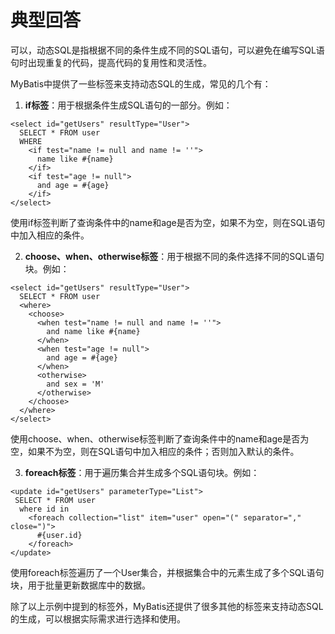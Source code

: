 # 典型回答


可以，动态SQL是指根据不同的条件生成不同的SQL语句，可以避免在编写SQL语句时出现重复的代码，提高代码的复用性和灵活性。



MyBatis中提供了一些标签来支持动态SQL的生成，常见的几个有：



1. **if标签**：用于根据条件生成SQL语句的一部分。例如：

<font style="color:rgb(55, 65, 81);background-color:rgb(247, 247, 248);"></font>

```plain
<select id="getUsers" resultType="User">
  SELECT * FROM user
  WHERE
    <if test="name != null and name != ''">
      name like #{name}
    </if>
    <if test="age != null">
      and age = #{age}
    </if>
</select>

```



使用if标签判断了查询条件中的name和age是否为空，如果不为空，则在SQL语句中加入相应的条件。



2. **choose、when、otherwise标签**：用于根据不同的条件选择不同的SQL语句块。例如：

```plain
<select id="getUsers" resultType="User">
  SELECT * FROM user
  <where>
    <choose>
      <when test="name != null and name != ''">
        and name like #{name}
      </when>
      <when test="age != null">
        and age = #{age}
      </when>
      <otherwise>
        and sex = 'M'
      </otherwise>
    </choose>
  </where>
</select>

```



使用choose、when、otherwise标签判断了查询条件中的name和age是否为空，如果不为空，则在SQL语句中加入相应的条件；否则加入默认的条件。



3. **foreach标签**：用于遍历集合并生成多个SQL语句块。例如：

```plain
<update id="getUsers" parameterType="List">
 SELECT * FROM user
  where id in
    <foreach collection="list" item="user" open="(" separator="," close=")">
      #{user.id}
    </foreach>
</update>

```



使用foreach标签遍历了一个User集合，并根据集合中的元素生成了多个SQL语句块，用于批量更新数据库中的数据。



除了以上示例中提到的标签外，MyBatis还提供了很多其他的标签来支持动态SQL的生成，可以根据实际需求进行选择和使用。

